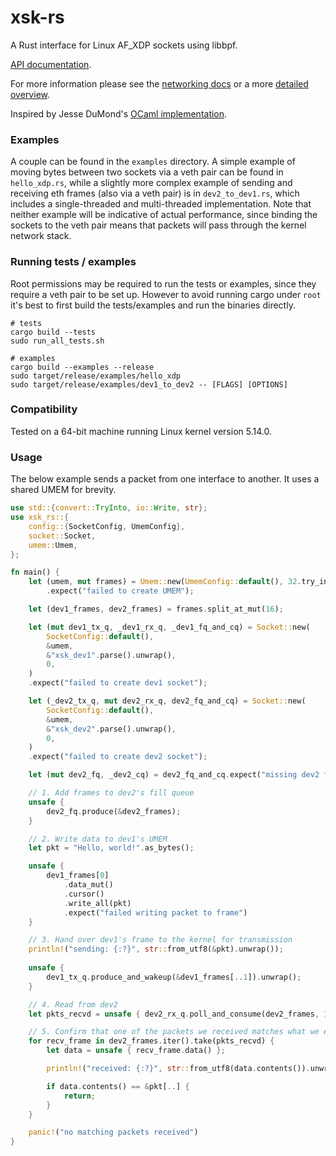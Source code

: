 # xsk-rs

A Rust interface for Linux AF_XDP sockets using libbpf. 

[API documentation](https://docs.rs/xsk-rs).

For more information please see the [networking docs](https://www.kernel.org/doc/html/latest/networking/af_xdp.html)
or a more [detailed overview](http://vger.kernel.org/lpc_net2018_talks/lpc18_paper_af_xdp_perf-v2.pdf).

Inspired by Jesse DuMond's [OCaml implementation](https://github.com/suttonshire/ocaml-xsk).

### Examples

A couple can be found in the `examples` directory. A simple example of
moving bytes between two sockets via a veth pair can be found in
`hello_xdp.rs`, while a slightly more complex example of sending and
receiving eth frames (also via a veth pair) is in `dev2_to_dev1.rs`,
which includes a single-threaded and multi-threaded
implementation. Note that neither example will be indicative of actual
performance, since binding the sockets to the veth pair means that
packets will pass through the kernel network stack.

### Running tests / examples

Root permissions may be required to run the tests or examples, since 
they require a veth pair to be set up. However to avoid running cargo 
under `root` it's best to first build the tests/examples and run the 
binaries directly.

```
# tests
cargo build --tests
sudo run_all_tests.sh

# examples
cargo build --examples --release
sudo target/release/examples/hello_xdp
sudo target/release/examples/dev1_to_dev2 -- [FLAGS] [OPTIONS]
```

### Compatibility

Tested on a 64-bit machine running Linux kernel version 5.14.0.

### Usage

The below example sends a packet from one interface to another. It
uses a shared UMEM for brevity.

```rust
use std::{convert::TryInto, io::Write, str};
use xsk_rs::{
    config::{SocketConfig, UmemConfig},
    socket::Socket,
    umem::Umem,
};

fn main() {
    let (umem, mut frames) = Umem::new(UmemConfig::default(), 32.try_into().unwrap(), false)
        .expect("failed to create UMEM");

    let (dev1_frames, dev2_frames) = frames.split_at_mut(16);

    let (mut dev1_tx_q, _dev1_rx_q, _dev1_fq_and_cq) = Socket::new(
        SocketConfig::default(),
        &umem,
        &"xsk_dev1".parse().unwrap(),
        0,
    )
    .expect("failed to create dev1 socket");

    let (_dev2_tx_q, mut dev2_rx_q, dev2_fq_and_cq) = Socket::new(
        SocketConfig::default(),
        &umem,
        &"xsk_dev2".parse().unwrap(),
        0,
    )
    .expect("failed to create dev2 socket");

    let (mut dev2_fq, _dev2_cq) = dev2_fq_and_cq.expect("missing dev2 fill queue and comp queue");

    // 1. Add frames to dev2's fill queue
    unsafe {
        dev2_fq.produce(&dev2_frames);
    }

    // 2. Write data to dev1's UMEM
    let pkt = "Hello, world!".as_bytes();

    unsafe {
        dev1_frames[0]
            .data_mut()
            .cursor()
            .write_all(pkt)
            .expect("failed writing packet to frame")
    }

    // 3. Hand over dev1's frame to the kernel for transmission
	println!("sending: {:?}", str::from_utf8(&pkt).unwrap());
	
    unsafe {
        dev1_tx_q.produce_and_wakeup(&dev1_frames[..1]).unwrap();
    }

    // 4. Read from dev2
    let pkts_recvd = unsafe { dev2_rx_q.poll_and_consume(dev2_frames, 100).unwrap() };

    // 5. Confirm that one of the packets we received matches what we expect
    for recv_frame in dev2_frames.iter().take(pkts_recvd) {
        let data = unsafe { recv_frame.data() };

        println!("received: {:?}", str::from_utf8(data.contents()).unwrap());

        if data.contents() == &pkt[..] {
            return;
        }
    }

    panic!("no matching packets received")
}
```
